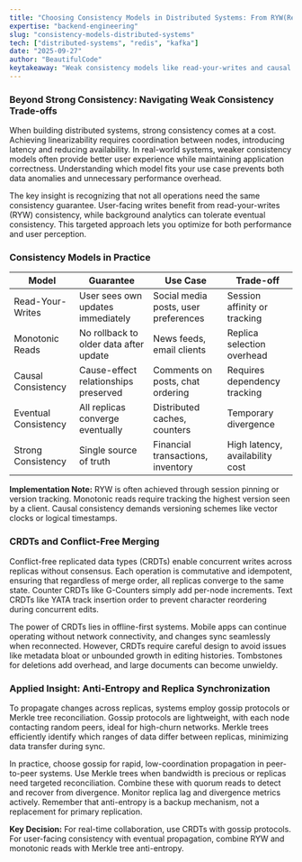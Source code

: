 ```yaml
---
title: "Choosing Consistency Models in Distributed Systems: From RYW(Read-Your-Writes) to CRDTs(Conflict-free Replicated Data Types)"
expertise: "backend-engineering"
slug: "consistency-models-distributed-systems"
tech: ["distributed-systems", "redis", "kafka"]
date: "2025-09-27"
author: "BeautifulCode"
keytakeaway: "Weak consistency models like read-your-writes and causal consistency offer better latency than strong consistency while CRDTs and anti-entropy mechanisms ensure correctness without expensive coordination."
---
```


### Beyond Strong Consistency: Navigating Weak Consistency Trade-offs

When building distributed systems, strong consistency comes at a cost. Achieving linearizability requires coordination between nodes, introducing latency and reducing availability. In real-world systems, weaker consistency models often provide better user experience while maintaining application correctness. Understanding which model fits your use case prevents both data anomalies and unnecessary performance overhead.

The key insight is recognizing that not all operations need the same consistency guarantee. User-facing writes benefit from read-your-writes (RYW) consistency, while background analytics can tolerate eventual consistency. This targeted approach lets you optimize for both performance and user perception.

### Consistency Models in Practice

| Model | Guarantee | Use Case | Trade-off |
|-------|-----------|----------|-----------|
| Read-Your-Writes | User sees own updates immediately | Social media posts, user preferences | Session affinity or tracking |
| Monotonic Reads | No rollback to older data after update | News feeds, email clients | Replica selection overhead |
| Causal Consistency | Cause-effect relationships preserved | Comments on posts, chat ordering | Requires dependency tracking |
| Eventual Consistency | All replicas converge eventually | Distributed caches, counters | Temporary divergence |
| Strong Consistency | Single source of truth | Financial transactions, inventory | High latency, availability cost |

**Implementation Note:** RYW is often achieved through session pinning or version tracking. Monotonic reads require tracking the highest version seen by a client. Causal consistency demands versioning schemes like vector clocks or logical timestamps.

### CRDTs and Conflict-Free Merging

Conflict-free replicated data types (CRDTs) enable concurrent writes across replicas without consensus. Each operation is commutative and idempotent, ensuring that regardless of merge order, all replicas converge to the same state. Counter CRDTs like G-Counters simply add per-node increments. Text CRDTs like YATA track insertion order to prevent character reordering during concurrent edits.

The power of CRDTs lies in offline-first systems. Mobile apps can continue operating without network connectivity, and changes sync seamlessly when reconnected. However, CRDTs require careful design to avoid issues like metadata bloat or unbounded growth in editing histories. Tombstones for deletions add overhead, and large documents can become unwieldy.

### Applied Insight: Anti-Entropy and Replica Synchronization

To propagate changes across replicas, systems employ gossip protocols or Merkle tree reconciliation. Gossip protocols are lightweight, with each node contacting random peers, ideal for high-churn networks. Merkle trees efficiently identify which ranges of data differ between replicas, minimizing data transfer during sync.

In practice, choose gossip for rapid, low-coordination propagation in peer-to-peer systems. Use Merkle trees when bandwidth is precious or replicas need targeted reconciliation. Combine these with quorum reads to detect and recover from divergence. Monitor replica lag and divergence metrics actively. Remember that anti-entropy is a backup mechanism, not a replacement for primary replication.

**Key Decision:** For real-time collaboration, use CRDTs with gossip protocols. For user-facing consistency with eventual propagation, combine RYW and monotonic reads with Merkle tree anti-entropy.